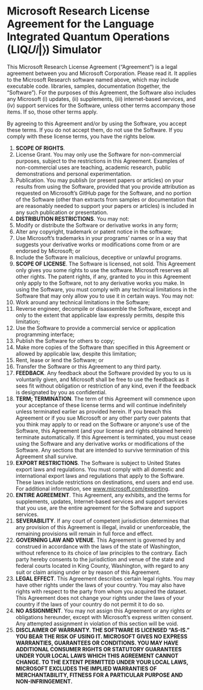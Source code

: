 # Microsoft Research License Agreement for the Language Integrated Quantum Operations (LIQ𝑈𝑖|⟩) Simulator

This Microsoft Research License Agreement (“Agreement”) is a legal agreement between you and Microsoft Corporation. Please read it.  It applies to the Microsoft Research software named above, which may include executable code. libraries, samples, documentation (together, the “Software”). For the purposes of this Agreement, the Software also includes any Microsoft (i) updates, (ii) supplements, (iii) internet-based services, and (iv) support services for the Software, unless other terms accompany those items. If so, those other terms apply.

By agreeing to this Agreement and/or by using the Software, you accept these terms. If you do not accept them, do not use the Software. If you comply with these license terms, you have the rights below.

1.	**SCOPE OF RIGHTS**.
  1.	License Grant. You may only use the Software for non-commercial purposes, subject to the restrictions in this Agreement. Examples of non-commercial uses are teaching, academic research, public demonstrations and personal experimentation.
  1.	Publication. You may publish (or present papers or articles) on your results from using the Software, provided that you provide attribution as requested on Microsoft’s GitHub page for the Software, and no portion of the Software (other than extracts from samples or documentation that are reasonably needed to support your papers or articles) is included in any such publication or presentation.
2.	**DISTRIBUTION RESTRICTIONS**.  You may not:  
  1.	Modify or distribute the Software or derivative works in any form; 
  1.	Alter any copyright, trademark or patent notice in the software;
  1.	Use Microsoft’s trademarks in your programs’ names or in a way that suggests your derivative works or modifications come from or are endorsed by Microsoft; or 
  1.	Include the Software in malicious, deceptive or unlawful programs.
3.	**SCOPE OF LICENSE**. The Software is licensed, not sold. This Agreement only gives you some rights to use the software. Microsoft reserves all other rights. The patent rights, if any, granted to you in this Agreement only apply to the Software, not to any derivative works you make. In using the Software, you must comply with any technical limitations in the Software that may only allow you to use it in certain ways. You may not:
  1.	Work around any technical limitations in the Software;
  1.	Reverse engineer, decompile or disassemble the Software, except and only to the extent that applicable law expressly permits, despite this limitation;
  1.	Use the Software to provide a commercial service or application programming interface; 
  1.	Publish the Software for others to copy;
  1.	Make more copies of the Software than specified in this Agreement or allowed by applicable law, despite this limitation;
  1.	Rent, lease or lend the Software; or
  1.	Transfer the Software or this Agreement to any third party. 
4.	**FEEDBACK**. Any feedback about the Software provided by you to us is voluntarily given, and Microsoft shall be free to use the feedback as it sees fit without obligation or restriction of any kind, even if the feedback is designated by you as confidential.
5.	**TERM; TERMINATION**. The term of this Agreement will commence upon your acceptance of these license terms and will continue indefinitely unless terminated earlier as provided herein. If you breach this Agreement or if you sue Microsoft or any other party over patents that you think may apply to or read on the Software or anyone's use of the Software, this Agreement (and your license and rights obtained herein) terminate automatically. If this Agreement is terminated, you must cease using the Software and any derivative works or modifications of the Software.  Any sections that are intended to survive termination of this Agreement shall survive. 
6.	**EXPORT RESTRICTIONS**. The Software is subject to United States export laws and regulations. You must comply with all domestic and international export laws and regulations that apply to the Software. These laws include restrictions on destinations, end users and end use. For additional information, see www.microsoft.com/exporting.
7.	**ENTIRE AGREEMENT**. This Agreement, any exhibits, and the terms for supplements, updates, Internet-based services and support services that you use, are the entire agreement for the Software and support services. 
8.	**SEVERABILITY**. If any court of competent jurisdiction determines that any provision of this Agreement is illegal, invalid or unenforceable, the remaining provisions will remain in full force and effect.  
9.	**GOVERNING LAW AND VENUE**. This Agreement is governed by and construed in accordance with the laws of the state of Washington, without reference to its choice of law principles to the contrary.  Each party hereby consents to the jurisdiction and venue of the state and federal courts located in King County, Washington, with regard to any suit or claim arising under or by reason of this Agreement. 
10.	**LEGAL EFFECT**. This Agreement describes certain legal rights. You may have other rights under the laws of your country. You may also have rights with respect to the party from whom you acquired the dataset. This Agreement does not change your rights under the laws of your country if the laws of your country do not permit it to do so. 
11.	**NO ASSIGNMENT**. You may not assign this Agreement or any rights or obligations hereunder, except with Microsoft’s express written consent. Any attempted assignment in violation of this section will be void. 
12.	**DISCLAIMER OF WARRANTY. THE SOFTWARE IS LICENSED “AS-IS.” YOU BEAR THE RISK OF USING IT. MICROSOFT GIVES NO EXPRESS WARRANTIES, GUARANTEES OR CONDITIONS. YOU MAY HAVE ADDITIONAL CONSUMER RIGHTS OR STATUTORY GUARANTEES UNDER YOUR LOCAL LAWS WHICH THIS AGREEMENT CANNOT CHANGE. TO THE EXTENT PERMITTED UNDER YOUR LOCAL LAWS, MICROSOFT EXCLUDES THE IMPLIED WARRANTIES OF MERCHANTABILITY, FITNESS FOR A PARTICULAR PURPOSE AND NON-INFRINGEMENT.**
